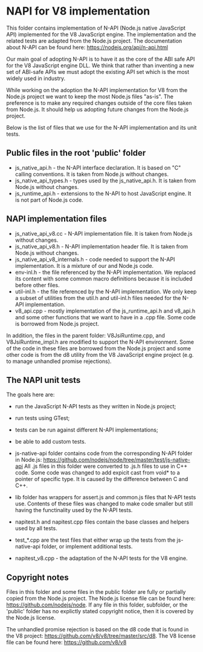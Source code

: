 # NAPI for V8 implementation

This folder contains implementation of N-API (Node.js native JavaScript API)
implemented for the V8 JavaScript engine. The implementation and the related
tests are adapted from the Node.js project. The documentation about N-API can
be found here: https://nodejs.org/api/n-api.html

Our main goal of adopting N-API is to have it as the core of the ABI safe API
for the V8 JavaScript engine DLL. We think that rather than inventing a new set
of ABI-safe APIs we must adopt the existing API set which is the most widely
used in industry.

While working on the adoption the N-API implementation for V8 from the Node.js
project we want to keep the most Node.js files "as-is". The preference is to
make any required changes outside of the core files taken from Node.js. It
should help us adopting future changes from the Node.js project.

Below is the list of files that we use for the N-API implementation and its
unit tests.

## Public files in the root 'public' folder

- js_native_api.h - the N-API interface declaration. It is based on "C" calling
  conventions. It is taken from Node.js without changes.
- js_native_api_types.h - types used by the js_native_api.h. It is taken from
  Node.js without changes.
- js_runtime_api.h - extensions to the N-API to host JavaScript engine. It
  is not part of Node.js code.

## NAPI implementation files

- js_native_api_v8.cc - N-API implementation file. It is taken from Node.js
  without changes.
- js_native_api_v8.h - N-API implementation header file. It is taken from
  Node.js without changes.
- js_native_api_v8_internals.h - code needed to support the N-API
  implementation. It is a mixture of our and Node.js code.
- env-inl.h - the file referenced by the N-API implementation. We replaced its
  content with some common macro definitions because it is included before
  other files.
- util-inl.h - the file referenced by the N-API implementation. We only keep a
  subset of utilities from the util.h and util-inl.h files needed for the N-API
  implementation.
- v8_api.cpp - mostly implementation of the js_runtime_api.h and v8_api.h
  and some other functions that we want to have in a .cpp file. Some code is
  borrowed from Node.js project.

In addition, the files in the parent folder: V8JsiRuntime.cpp, and
V8JsiRuntime_impl.h are modified to support the N-API environment.
Some of the code in these files are borrowed from the Node.js
project and some other code is from the d8 utility from the V8 JavaScript
engine project (e.g. to manage unhandled promise rejections).

## The NAPI unit tests

The goals here are:
- run the JavaScript N-API tests as they written in Node.js project;
- run tests using GTest;
- tests can be run against different N-API implementations;
- be able to add custom tests.

- js-native-api folder contains code from the corresponding N-API folder in
  Node.js: https://github.com/nodejs/node/tree/master/test/js-native-api
  All .js files in this folder were converted to .js.h files to use in C++ code.
  Some code was changed to add expicit cast from void* to a pointer of
  specific type. It is caused by the difference between C and C++.
- lib folder has wrappers for assert.js and common.js files that N-API tests
  use. Contents of these files was changed to make code smaller but still having
  the functinality used by the N-API tests.
- napitest.h and napitest.cpp files contain the base classes and helpers used
  by all tests.
- test_*.cpp are the test files that either wrap up the tests from the
  js-native-api folder, or implement additional tests.
- napitest_v8.cpp - the adaptation of the N-API tests for the V8 engine.

## Copyright notes

Files in this folder and some files in the public folder are fully or partially
copied from the Node.js project. The Node.js license file can be found here:
https://github.com/nodejs/node.
If any file in this folder, subfolder, or the 'public' folder has no explictly
stated copyright notice, then it is covered by the Node.js license.

The unhandled promise rejection is based on the d8 code that is found in the V8
project: https://github.com/v8/v8/tree/master/src/d8.
The V8 license file can be found here: https://github.com/v8/v8

